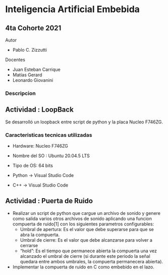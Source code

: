 # Inteligencia Artificial Embebida

## 4ta Cohorte 2021

Autor

* Pablo C. Zizzutti

Docentes

* Juan Esteban Carrique
* Matías Gerard
* Leonardo Giovanini

### Descripcion

## Actividad : LoopBack
Se desarrolló un loopback entre script de python y la placa Nucleo F746ZG.

### Caracteristicas tecnicas utilizadas

* Hardware: Nucleo F746ZG

* Nombre del SO : Ubuntu 20.04.5 LTS
* Tipo de OS: 64 bits

* Python -> Visual Studio Code 
* C++ -> Visual Studio Code 

## Actividad : Puerta de Ruido

* Realizar un script de python que cargue un archivo de sonido y genere como salida varios otros archivos de sonido aplicando una funcion compuerta de ruido[1] con los siguientes parametros configurables:
    *  Umbral de apertura: Es el valor que debe superarse para que se abra la compuerta.
    * Umbral de cierre: Es el valor que debe alcanzarse para volver a cerrarse
    * “hold”: Es el tiempo que permanece abierta la compuerta una vez alcanzado el umbral de cierre (si durante este periodo la señal quedara entre ambos umbrales, la compuerta permanecera abierta).
* Implementar la compuerta de ruido en C como embebido en el lazo.
